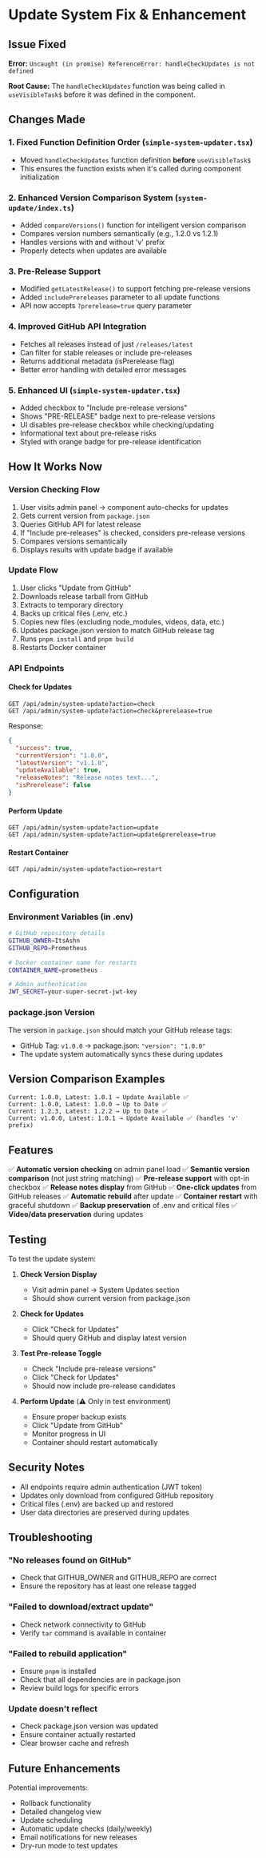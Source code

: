 # Update System Fix & Enhancement

## Issue Fixed

**Error:** `Uncaught (in promise) ReferenceError: handleCheckUpdates is not defined`

**Root Cause:** The `handleCheckUpdates` function was being called in `useVisibleTask$` before it was defined in the component.

## Changes Made

### 1. Fixed Function Definition Order (`simple-system-updater.tsx`)

- Moved `handleCheckUpdates` function definition **before** `useVisibleTask$`
- This ensures the function exists when it's called during component initialization

### 2. Enhanced Version Comparison System (`system-update/index.ts`)

- Added `compareVersions()` function for intelligent version comparison
- Compares version numbers semantically (e.g., 1.2.0 vs 1.2.1)
- Handles versions with and without 'v' prefix
- Properly detects when updates are available

### 3. Pre-Release Support

- Modified `getLatestRelease()` to support fetching pre-release versions
- Added `includePrereleases` parameter to all update functions
- API now accepts `?prerelease=true` query parameter

### 4. Improved GitHub API Integration

- Fetches all releases instead of just `/releases/latest`
- Can filter for stable releases or include pre-releases
- Returns additional metadata (isPrerelease flag)
- Better error handling with detailed error messages

### 5. Enhanced UI (`simple-system-updater.tsx`)

- Added checkbox to "Include pre-release versions"
- Shows "PRE-RELEASE" badge next to pre-release versions
- UI disables pre-release checkbox while checking/updating
- Informational text about pre-release risks
- Styled with orange badge for pre-release identification

## How It Works Now

### Version Checking Flow

1. User visits admin panel → component auto-checks for updates
2. Gets current version from `package.json`
3. Queries GitHub API for latest release
4. If "Include pre-releases" is checked, considers pre-release versions
5. Compares versions semantically
6. Displays results with update badge if available

### Update Flow

1. User clicks "Update from GitHub"
2. Downloads release tarball from GitHub
3. Extracts to temporary directory
4. Backs up critical files (.env, etc.)
5. Copies new files (excluding node_modules, videos, data, etc.)
6. Updates package.json version to match GitHub release tag
7. Runs `pnpm install` and `pnpm build`
8. Restarts Docker container

### API Endpoints

#### Check for Updates

```
GET /api/admin/system-update?action=check
GET /api/admin/system-update?action=check&prerelease=true
```

Response:

```json
{
  "success": true,
  "currentVersion": "1.0.0",
  "latestVersion": "v1.1.0",
  "updateAvailable": true,
  "releaseNotes": "Release notes text...",
  "isPrerelease": false
}
```

#### Perform Update

```
GET /api/admin/system-update?action=update
GET /api/admin/system-update?action=update&prerelease=true
```

#### Restart Container

```
GET /api/admin/system-update?action=restart
```

## Configuration

### Environment Variables (in .env)

```bash
# GitHub repository details
GITHUB_OWNER=ItsAshn
GITHUB_REPO=Prometheus

# Docker container name for restarts
CONTAINER_NAME=prometheus

# Admin authentication
JWT_SECRET=your-super-secret-jwt-key
```

### package.json Version

The version in `package.json` should match your GitHub release tags:

- GitHub Tag: `v1.0.0` → package.json: `"version": "1.0.0"`
- The update system automatically syncs these during updates

## Version Comparison Examples

```
Current: 1.0.0, Latest: 1.0.1 → Update Available ✅
Current: 1.0.0, Latest: 1.0.0 → Up to Date ✅
Current: 1.2.3, Latest: 1.2.2 → Up to Date ✅
Current: v1.0.0, Latest: 1.0.1 → Update Available ✅ (handles 'v' prefix)
```

## Features

✅ **Automatic version checking** on admin panel load
✅ **Semantic version comparison** (not just string matching)
✅ **Pre-release support** with opt-in checkbox
✅ **Release notes display** from GitHub
✅ **One-click updates** from GitHub releases
✅ **Automatic rebuild** after update
✅ **Container restart** with graceful shutdown
✅ **Backup preservation** of .env and critical files
✅ **Video/data preservation** during updates

## Testing

To test the update system:

1. **Check Version Display**
   - Visit admin panel → System Updates section
   - Should show current version from package.json

2. **Check for Updates**
   - Click "Check for Updates"
   - Should query GitHub and display latest version

3. **Test Pre-release Toggle**
   - Check "Include pre-release versions"
   - Click "Check for Updates"
   - Should now include pre-release candidates

4. **Perform Update** (⚠️ Only in test environment)
   - Ensure proper backup exists
   - Click "Update from GitHub"
   - Monitor progress in UI
   - Container should restart automatically

## Security Notes

- All endpoints require admin authentication (JWT token)
- Updates only download from configured GitHub repository
- Critical files (.env) are backed up and restored
- User data directories are preserved during updates

## Troubleshooting

### "No releases found on GitHub"

- Check that GITHUB_OWNER and GITHUB_REPO are correct
- Ensure the repository has at least one release tagged

### "Failed to download/extract update"

- Check network connectivity to GitHub
- Verify `tar` command is available in container

### "Failed to rebuild application"

- Ensure `pnpm` is installed
- Check that all dependencies are in package.json
- Review build logs for specific errors

### Update doesn't reflect

- Check package.json version was updated
- Ensure container actually restarted
- Clear browser cache and refresh

## Future Enhancements

Potential improvements:

- Rollback functionality
- Detailed changelog view
- Update scheduling
- Automatic update checks (daily/weekly)
- Email notifications for new releases
- Dry-run mode to test updates
